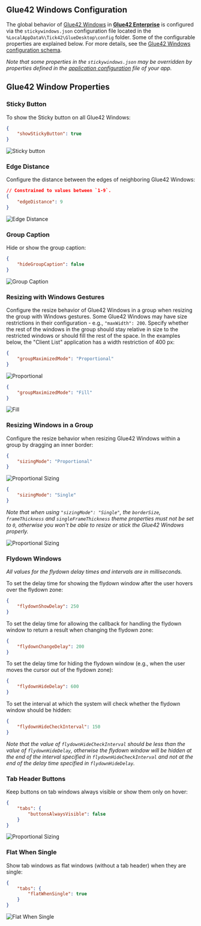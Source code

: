## Glue42 Windows Configuration

The global behavior of [Glue42 Windows](../../../glue42-concepts/windows/window-management/overview/index.html) in [**Glue42 Enterprise**](https://glue42.com/enterprise/) is configured via the `stickywindows.json` configuration file located in the `%LocalAppData%\Tick42\GlueDesktop\config` folder. Some of the configurable properties are explained below. For more details, see the [Glue42 Windows configuration schema](../../../assets/configuration/stickywindows.json).

*Note that some properties in the `stickywindows.json` may be overridden by properties defined in the [application configuration](../application/index.html) file of your app.*

## Glue42 Window Properties

### Sticky Button

<glue42 name="addClass" class="colorSection" element="p" text="Available since Glue42 Enterprise 3.11">

To show the Sticky button on all Glue42 Windows:

```json
{
    "showStickyButton": true
}
```

![Sticky button](../../../images/sw-configuration/sticky-button.png)

### Edge Distance

Configure the distance between the edges of neighboring Glue42 Windows:

```json
// Constrained to values between `1-9`.
{
    "edgeDistance": 9
}
```

![Edge Distance](../../../images/sw-configuration/edge-distance.png)

### Group Caption

Hide or show the group caption:

```json
{
    "hideGroupCaption": false
}
```

![Group Caption](../../../images/sw-configuration/hide-group-caption.gif)

### Resizing with Windows Gestures

Configure the resize behavior of Glue42 Windows in a group when resizing the group with Windows gestures. Some Glue42 Windows may have size restrictions in their configuration - e.g., `"maxWidth": 200`. Specify whether the rest of the windows in the group should stay relative in size to the restricted windows or should fill the rest of the space. In the examples below, the "Client List" application has a width restriction of 400 px:

```json
{
    "groupMaximizedMode": "Proportional"
}
```

![Proportional](../../../images/sw-configuration/proportional.gif)

```json
{
    "groupMaximizedMode": "Fill"
}
```

![Fill](../../../images/sw-configuration/fill.gif)

### Resizing Windows in a Group

Configure the resize behavior when resizing Glue42 Windows within a group by dragging an inner border:

```json
{
    "sizingMode": "Proportional"
}
```

![Proportional Sizing](../../../images/sw-configuration/sizing-proportional.gif)

```json
{
    "sizingMode": "Single"
}
```

*Note that when using `"sizingMode": "Single"`, the `borderSize`, `frameThickness` and `singleFrameThickness` theme properties must not be set to `0`, otherwise you won't be able to resize or stick the Glue42 Windows properly.*

![Proportional Sizing](../../../images/sw-configuration/sizing-single.gif)

### Flydown Windows

*All values for the flydown delay times and intervals are in milliseconds.*

To set the delay time for showing the flydown window after the user hovers over the flydown zone:

```json
{
    "flydownShowDelay": 250
}
```

To set the delay time for allowing the callback for handling the flydown window to return a result when changing the flydown zone:

```json
{
    "flydownChangeDelay": 200
}
```

To set the delay time for hiding the flydown window (e.g., when the user moves the cursor out of the flydown zone):

```json
{
    "flydownHideDelay": 600
}
```

To set the interval at which the system will check whether the flydown window should be hidden:

```json
{
    "flydownHideCheckInterval": 150
}
```

*Note that the value of `flydownHideCheckInterval` should be less than the value of `flydownHideDelay`, otherwise the flydown window will be hidden at the end of the interval specified in `flydownHideCheckInterval` and not at the end of the delay time specified in `flydownHideDelay`.*

### Tab Header Buttons

Keep buttons on tab windows always visible or show them only on hover:

```json
{
    "tabs": {
        "buttonsAlwaysVisible": false
    }
}
```

![Proportional Sizing](../../../images/sw-configuration/buttons.gif)

### Flat When Single

Show tab windows as flat windows (without a tab header) when they are single:

```json
{
    "tabs": {
        "flatWhenSingle": true
    }
}
```

![Flat When Single](../../../images/sw-configuration/flat-single.gif)